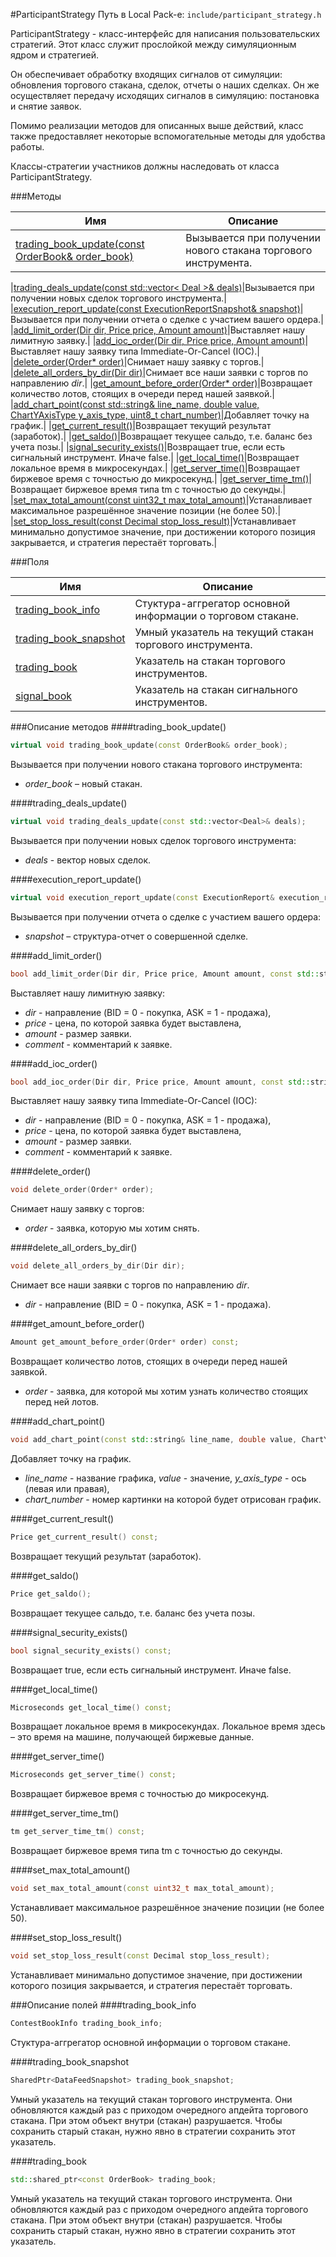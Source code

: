 #ParticipantStrategy
Путь в Local Pack-е: `include/participant_strategy.h`

ParticipantStrategy - класс-интерфейс для написания пользовательских стратегий.
Этот класс служит прослойкой между симуляционным ядром и стратегией.

Он обеспечивает обработку входящих сигналов от симуляции:
обновления торгового стакана, сделок,
отчеты о наших сделках. Он же осуществляет передачу исходящих сигналов в симуляцию:
постановка и снятие заявок.

Помимо реализации методов для описанных выше действий,
класс также предоставляет некоторые вспомогательные методы для удобства работы.

Классы-стратегии участников должны наследовать от класса ParticipantStrategy.

###Методы

|Имя| Описание|
|------------------|--------------------|
|[trading_book_update(const OrderBook& order_book)](#trading_book_update)|Вызывается при получении нового стакана торгового инструмента.|

|[trading_deals_update(const std::vector< Deal >& deals)](#trading_deals_update)|Вызывается при получении новых сделок торгового инструмента.|
|[execution_report_update(const ExecutionReportSnapshot& snapshot)](#execution_report_update)|Вызывается при получении отчета о сделке с участием вашего ордера.|
|[add_limit_order(Dir dir, Price price, Amount amount)](#add_limit_order)|Выставляет нашу лимитную заявку.|
|[add_ioc_order(Dir dir, Price price, Amount amount)](#add_ioc_order)|Выставляет нашу заявку типа Immediate-Or-Cancel (IOC).|
|[delete_order(Order* order)](#delete_order)|Снимает нашу заявку с торгов.|
|[delete_all_orders_by_dir(Dir dir)](#delete_all_orders_by_dir)|Снимает все наши заявки с торгов по направлению *dir*.|
|[get_amount_before_order(Order* order)](#get_amount_before_order)|Возвращает количество лотов, стоящих в очереди перед нашей заявкой.|
|[add_chart_point(const std::string& line_name, double value, ChartYAxisType y_axis_type, uint8_t chart_number)](#add_chart_point)|Добавляет точку на график.|
|[get_current_result()](#get_current_result)|Возвращает текущий результат (заработок).|
|[get_saldo()](#get_saldo)|Возвращает текущее сальдо, т.е. баланс без учета позы.|
|[signal_security_exists()](#signal_security_exists)|Возвращает true, если есть сигнальный инструмент. Иначе false.|
|[get_local_time()](#get_local_time)|Возвращает локальное время в микросекундах.|
|[get_server_time()](#get_server_time)|Возвращает биржевое время с точностью до микросекунд.|
|[get_server_time_tm()](#get_server_time_tm)|Возвращает биржевое время типа tm c точностью до секунды.|
|[set_max_total_amount(const uint32_t max_total_amount)](#set_max_total_amount)|Устанавливает максимальное разрешённое значение позиции (не более 50).|
|[set_stop_loss_result(const Decimal stop_loss_result)](#set_stop_loss_result)|Устанавливает минимально допустимое значение, при достижении которого позиция закрывается, и стратегия перестаёт торговать.|

###Поля

|Имя| Описание|
|------------------|--------------------|
|[trading_book_info](#trading_book_info)|Стуктура-аггрегатор основной информации о торговом стакане.|
|[trading_book_snapshot](#trading_book_snapshot)|Умный указатель на текущий стакан торгового инструмента.|
|[trading_book](#trading_book)|Указатель на стакан торгового инструментов.|
|[signal_book](#signal_book)|Указатель на стакан сигнального инструментов.|

###Описание методов
<a name="trading_book_update"></a>
####trading_book_update()
```c++
virtual void trading_book_update(const OrderBook& order_book);
```
Вызывается при получении нового стакана торгового инструмента:
- *order_book* – новый стакан.

<a name="trading_deals_update"></a>
####trading_deals_update()
```c++
virtual void trading_deals_update(const std::vector<Deal>& deals);
```
Вызывается при получении новых сделок торгового инструмента:
- *deals* - вектор новых сделок.

<a name="execution_report_update"></a>
####execution_report_update()
```c++
virtual void execution_report_update(const ExecutionReport& execution_report);
```
Вызывается при получении отчета о сделке с участием вашего ордера:
- *snapshot* – структура-отчет о совершенной сделке.

<a name="add_limit_order"></a>
####add_limit_order()
```c++
bool add_limit_order(Dir dir, Price price, Amount amount, const std::string& comment =;
```
Выставляет нашу лимитную заявку:
- *dir* - направление (BID = 0 - покупка, ASK = 1 - продажа),
- *price* - цена, по которой заявка будет выставлена,
- *amount* - размер заявки.
- *comment* - комментарий к заявке.

<a name="add_ioc_order"></a>
####add_ioc_order()
```c++
bool add_ioc_order(Dir dir, Price price, Amount amount, const std::string& comment =;
```
Выставляет нашу заявку типа Immediate-Or-Cancel (IOC):
- *dir* - направление (BID = 0 - покупка, ASK = 1 - продажа),
- *price* - цена, по которой заявка будет выставлена,
- *amount* - размер заявки.
- *comment* - комментарий к заявке.

<a name="delete_order"></a>
####delete_order()
```c++
void delete_order(Order* order);
```
Снимает нашу заявку с торгов:
- *order* - заявка, которую мы хотим снять.

<a name="delete_all_orders_by_dir"></a>
####delete_all_orders_by_dir()
```c++
void delete_all_orders_by_dir(Dir dir);
```
Снимает все наши заявки с торгов по направлению *dir*.
- *dir* - направление (BID = 0 - покупка, ASK = 1 - продажа).

<a name="get_amount_before_order"></a>
####get_amount_before_order()
```c++
Amount get_amount_before_order(Order* order) const;
```
Возвращает количество лотов, стоящих в очереди перед нашей заявкой.
- *order* - заявка, для которой мы хотим узнать количество стоящих перед ней лотов.

<a name="add_chart_point"></a>
####add_chart_point()
```c++
void add_chart_point(const std::string& line_name, double value, ChartYAxisType y_axis_type, uint8_t chart_number);
```
Добавляет точку на график.
- *line_name* - название графика, *value* - значение, *y_axis_type* - ось (левая или правая),
- *chart_number* - номер картинки на которой будет отрисован график.

<a name="get_current_result"></a>
####get_current_result()
```c++
Price get_current_result() const;
```
Возвращает текущий результат (заработок).

<a name="get_saldo"></a>
####get_saldo()
```c++
Price get_saldo();
```
Возвращает текущее сальдо, т.е. баланс без учета позы.

<a name="signal_security_exists"></a>
####signal_security_exists()
```c++
bool signal_security_exists() const;
```
Возвращает true, если есть сигнальный инструмент. Иначе false.

<a name="get_local_time"></a>
####get_local_time()
```c++
Microseconds get_local_time() const;
```
Возвращает локальное время в микросекундах. Локальное время здесь – это время на машине, получающей биржевые данные.

<a name="get_server_time"></a>
####get_server_time()
```c++
Microseconds get_server_time() const;
```
Возвращает биржевое время с точностью до микросекунд.

<a name="get_server_time_tm"></a>
####get_server_time_tm()
```c++
tm get_server_time_tm() const;
```
Возвращает биржевое время типа tm c точностью до секунды.

<a name="set_max_total_amount"></a>
####set_max_total_amount()
```c++
void set_max_total_amount(const uint32_t max_total_amount);
```
Устанавливает максимальное разрешённое значение позиции (не более 50).

<a name="set_stop_loss_result"></a>
####set_stop_loss_result()
```c++
void set_stop_loss_result(const Decimal stop_loss_result);
```
Устанавливает минимально допустимое значение, при достижении которого позиция закрывается, и стратегия перестаёт торговать.


###Описание полей
<a name="trading_book_info"></a>
####trading_book_info
```c++
ContestBookInfo trading_book_info;
```
Стуктура-аггрегатор основной информации о торговом стакане.

<a name="trading_book_snapshot"></a>
####trading_book_snapshot
```c++
SharedPtr<DataFeedSnapshot> trading_book_snapshot;
```
Умный указатель на текущий стакан торгового инструмента. Они обновляются каждый раз с приходом очередного апдейта торгового стакана. При этом объект внутри (стакан) разрушается. Чтобы сохранить старый стакан, нужно явно в стратегии сохранить этот указатель.

<a name="trading_book"></a>
####trading_book
```c++
std::shared_ptr<const OrderBook> trading_book;
```
Умный указатель на текущий стакан торгового инструмента. Они обновляются каждый раз с приходом очередного апдейта торгового стакана. При этом объект внутри (стакан) разрушается. Чтобы сохранить старый стакан, нужно явно в стратегии сохранить этот указатель.
